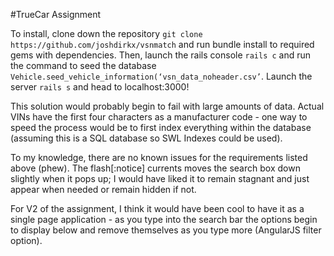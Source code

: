 #TrueCar Assignment

To install, clone down the repository `git clone https://github.com/joshdirkx/vsnmatch` and run bundle install to required gems with dependencies. Then, launch the rails console `rails c` and run the command to seed the database `Vehicle.seed_vehicle_information(‘vsn_data_noheader.csv’`. Launch the server `rails s` and head to localhost:3000!

This solution would probably begin to fail with large amounts of data. Actual VINs have the first four characters as a manufacturer code - one way to speed the process would be to first index everything within the database (assuming this is a SQL database so SWL Indexes could be used).

To my knowledge, there are no known issues for the requirements listed above (phew). The flash[:notice] currents moves the search box down slightly when it pops up; I would have liked it to remain stagnant and just appear when needed or remain hidden if not.

For V2 of the assignment, I think it would have been cool to have it as a single page application - as you type into the search bar the options begin to display below and remove themselves as you type more (AngularJS filter option).
